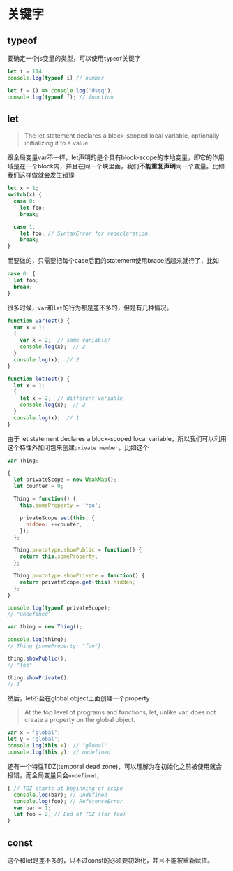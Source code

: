 # 关键字

## typeof

要确定一个js变量的类型，可以使用`typeof`关键字

``` javascript
let i = 114
console.log(typeof i) // number

let f = () => console.log('dssq');
console.log(typeof f); // function
```

## let

> The let statement declares a block-scoped local variable, optionally initializing it to a value.

跟全局变量var不一样，let声明的是个具有block-scope的本地变量，即它的作用域是在一个block内，并且在同一个块里面，我们**不能重复声明**同一个变量。比如我们这样做就会发生错误

``` javascript
let x = 1;
switch(x) {
  case 0:
    let foo;
    break;

  case 1:
    let foo; // SyntaxError for redeclaration.
    break;
}
```

而要做的，只需要把每个case后面的statement使用brace括起来就行了，比如

``` javascript
case 0: {
  let foo;
  break;
}
```

很多时候，`var`和`let`的行为都是差不多的，但是有几种情况。

``` javascript
function varTest() {
  var x = 1;
  {
    var x = 2;  // same variable!
    console.log(x);  // 2
  }
  console.log(x);  // 2
}

function letTest() {
  let x = 1;
  {
    let x = 2;  // different variable
    console.log(x);  // 2
  }
  console.log(x);  // 1
}
```

由于 let statement declares a block-scoped local variable，所以我们可以利用这个特性外加闭包来创建`private member`。比如这个

``` javascript
var Thing;

{
  let privateScope = new WeakMap();
  let counter = 0;

  Thing = function() {
    this.someProperty = 'foo';

    privateScope.set(this, {
      hidden: ++counter,
    });
  };

  Thing.prototype.showPublic = function() {
    return this.someProperty;
  };

  Thing.prototype.showPrivate = function() {
    return privateScope.get(this).hidden;
  };
}

console.log(typeof privateScope);
// "undefined"

var thing = new Thing();

console.log(thing);
// Thing {someProperty: "foo"}

thing.showPublic();
// "foo"

thing.showPrivate();
// 1
```

然后，let不会在global object上面创建一个property

> At the top level of programs and functions, let, unlike var, does not create a property on the global object.

``` javascript
var x = 'global';
let y = 'global';
console.log(this.x); // "global"
console.log(this.y); // undefined
```

还有一个特性TDZ(temporal dead zone)，可以理解为在初始化之前被使用就会报错，而全局变量只会`undefined`，

``` javascript
{ // TDZ starts at beginning of scope
  console.log(bar); // undefined
  console.log(foo); // ReferenceError
  var bar = 1;
  let foo = 2; // End of TDZ (for foo)
}
```

## const

这个和let是差不多的，只不过const的必须要初始化，并且不能被重新赋值。
